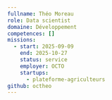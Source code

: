 ```yaml
---
fullname: Théo Moreau
role: Data scientist
domaine: Développement
competences: []
missions:
  - start: 2025-09-09
    end: 2025-10-27
    status: service
    employer: OCTO
    startups:
      - plateforme-agriculteurs
github: octheo
---
```

